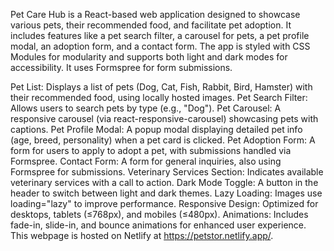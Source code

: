 Pet Care Hub is a React-based web application designed to showcase various pets, their recommended food, and facilitate pet adoption. It includes features like a pet search filter, a carousel for pets, a pet profile modal, an adoption form, and a contact form. The app is styled with CSS Modules for modularity and supports both light and dark modes for accessibility. It uses Formspree for form submissions.

Pet List: Displays a list of pets (Dog, Cat, Fish, Rabbit, Bird, Hamster) with their recommended food, using locally hosted images.
Pet Search Filter: Allows users to search pets by type (e.g., "Dog").
Pet Carousel: A responsive carousel (via react-responsive-carousel) showcasing pets with captions.
Pet Profile Modal: A popup modal displaying detailed pet info (age, breed, personality) when a pet card is clicked.
Pet Adoption Form: A form for users to apply to adopt a pet, with submissions handled via Formspree.
Contact Form: A form for general inquiries, also using Formspree for submissions.
Veterinary Services Section: Indicates available veterinary services with a call to action.
Dark Mode Toggle: A button in the header to switch between light and dark themes.
Lazy Loading: Images use loading="lazy" to improve performance.
Responsive Design: Optimized for desktops, tablets (≤768px), and mobiles (≤480px).
Animations: Includes fade-in, slide-in, and bounce animations for enhanced user experience.
This webpage is hosted on Netlify at https://petstor.netlify.app/. 
